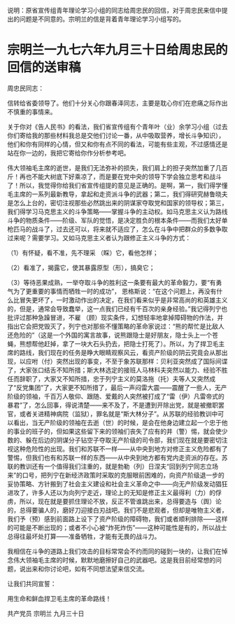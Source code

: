 说明：原省宣传组青年理论学习小组的同志给周忠民的回信，对于周忠民来信中提出的问题是不同意的。宗明兰的信是背着青年理论学习小组写的。

# 宗明兰一九七六年九月三十日给周忠民的回信的送审稿

周忠民同志：

信转给省委领导了。他们十分关心你跟春泽同志，主要是耽心你们在悲痛之际作出不慎重的事情来。

关于你对《告人民书》的看法，我们省宣传组有个青年叶（业）余学习小组（过去你们寄给我的那些材料我总是交他们讨论一番，从中吸取营养，增长斗争知识），他们和你有同样的心情，但又和你有点不同的看法，可能有些主观，不过感情还是站在你一边的，我把它寄给你作分析参考吧。

伟大领袖毛主席的逝世，是我们无法弥补的损失，我们肩上的担子突然加重了几百斤！再也不能大树底下好乘凉了，而是要在党中央的领导下学会独立思考和战斗了！所以，我觉得你给我们省宣传组提的意见是正确的。是啊，第一，我们得学懂毛主席的一系列最新教导，拿起和走资派斗争的武器；第二，我们得研究赫鲁晓夫是怎么上台的，密切注视那些必然跳出来的阴谋家夺取党和国家的领导权；第三，我们得学习马克思主义的斗争策略——掌握斗争的主动权。如马克思主义认为路线斗争的物质条件——阶级、军队的觉悟，是决定胜负的根本条件——而我们太好单枪匹马的战斗了，过去还可以，将来就不适应了，怎么在斗争中把群众的多数争取过来呢？需要学习。又如马克思主义者认为跟修正主义斗争的方式：

（1）有怀疑，看不准，先不理采 （睬）它，看他怎样；

（2）看准了，揭露它，使其暴露原型（形），搞臭它；

（3）等待恶果成熟，一举夺取斗争的胜利这一条要有最大的革命毅力，要“有勇气为了更重要的事情而牺牲一时的成功”， 恩格斯说：“在这个问题上，再没有什么比冒失更坏了，一时激动作出的决定，在我们看来似乎是非常高尚的和英雄主义的，但是，通常会导致蠢举，这一点我们已经有千百次的亲身经验。”我记得列宁也批评过那种急躁冒进，不雇 （顾）现实条件，幻想轻率地拿掉障碍物的作法，并指出它会把党毁灭了，列宁也对那些不懂策略的革命家说过：“熊的帮忙是比敌人还危险的”（这是一个外国的寓言故事，说熊跟隐士是好朋友，隐士头上一个苍蝇，熊想帮他赶掉，拿了一块大石头扔去，把隐士打死了）。所以，为了捍卫毛主席的路线，我们现在的任务是睁大眼睛观察风云，看资产阶级的阴云究竟会从那出现，以应咐（付）突然出现的事变，不至于象苏联那样：贝利亚突然成了国际间谍了，大家张口结舌不知所措；斯大林选定的接班人马林科夫突然以能力、经验不胜任而辞职了，大家又不知所措，忠于列宁主义的莫洛拖（托）夫等人又突然成了“反党集团”了，大家更不知所措了，最后一声闷雷大震——震醒了一些人，无产阶级的领袖，千百万人敬仰、跟随、爱戴的人突然被打成了“雷（伊）凡雷帝式的暴君”了，怎么回事，得说清楚——来不及了，不是遭到开除出党，就是被撤职罢官，或者关进精神病院（监狱），罪名就是“斯大林分子”。从苏联的经验教训中可以看出，当无产阶级的领袖在去逝（世）的时候，是会在他身边建立起一个忠于他的事业的班子的，但如果这些留下来的领袖们丧失了应有的井（警）惕，就会使少数的、躲在后边的阴谋分子钻空子夺取无产阶级的司令部，我们现在就是要密切注视这种危险性的出现。我们和苏联不一样——从中央到地方对修正主义危险都有了警惕，但我们也有和苏联一样的东西——从中央到地方都有党内走资派的存在。苏联的教训还有一个值得我们注重的，就是勃勒（列）日涅夫“回到列宁同志立场来”的口号，把列宁在新经济政策时采取的克服眼前困难的，向资产阶级退一步的妥协策略、方针搬到了社会主义建设和社会主义革命之中——向无产阶级发动猖狂进攻了，许多人还以为向列宁走近，理论上的无知是修正主义最得利（力）的俘虏，所以，现在就是要抓住理论不放，反正不管谁跳出来，总得要造与（舆）论的，总得要骗人的，磨好刀迎接白刃战吧。我们不是悲观者，但却是唯物主义者，我们予（预）感到前面路上设下了资产阶级的障碍物，我们或者顺利排除——这样的可能是不断出现的；或者不小心被“炸死炸伤”——这种可能性是有的，所以战士总得往最坏处打算——准备牺牲，才能有无畏的战斗力。

我相信在斗争的道路上我们攻击的目标常常会不约而同的碰到一块的，让我们在悼念伟大领袖毛主席的时候，默默地磨擦好自己的武器吧。这是我目前经常想的问题，说出来和你讨论吧，如有不同想法望来信交流。

让我们共同宣誓：

用生命和鲜血捍卫毛主席的革命路线！

共产党员  宗明兰
九月三十日